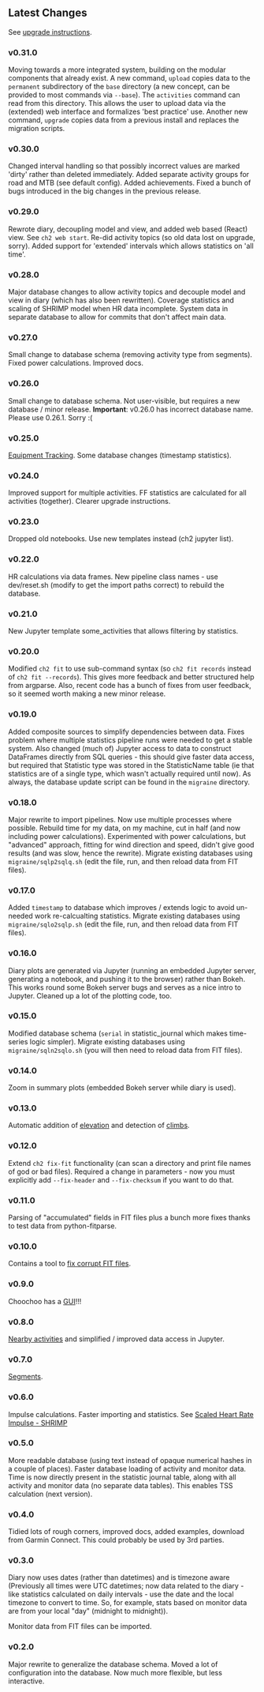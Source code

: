 
## Latest Changes

See [upgrade
instructions](https://andrewcooke.github.io/choochoo/version-upgrades).

### v0.31.0

Moving towards a more integrated system, building on the modular
components that already exist.  A new command, `upload` copies data to
the `permanent` subdirectory of the `base` directory (a new concept,
can be provided to most commands via `--base`).  The `activities`
command can read from this directory.  This allows the user to upload
data via the (extended) web interface and formalizes 'best practice'
use.  Another new command, `upgrade` copies data from a previous
install and replaces the migration scripts.

### v0.30.0

Changed interval handling so that possibly incorrect values are marked
'dirty' rather than deleted immediately.  Added separate activity
groups for road and MTB (see default config).  Added achievements.
Fixed a bunch of bugs introduced in the big changes in the previous
release.

### v0.29.0

Rewrote diary, decoupling model and view, and added web based (React)
view.  See `ch2 web start`.  Re-did activity topics (so old data lost
on upgrade, sorry).  Added support for 'extended' intervals which
allows statistics on 'all time'.

### v0.28.0

Major database changes to allow activity topics and decouple model
and view in diary (which has also been rewritten).  Coverage statistics
and scaling of SHRIMP model when HR data incomplete.  System data in
separate database to allow for commits that don't affect main data.

### v0.27.0

Small change to database schema (removing activity type from
segments).  Fixed power calculations.  Improved docs.

### v0.26.0

Small change to database schema.  Not user-visible, but requires a new
database / minor release.  **Important**: v0.26.0 has incorrect
database name.  Please use 0.26.1.  Sorry :(

### v0.25.0

[Equipment Tracking](https://andrewcooke.github.io/choochoo/kit).
Some database changes (timestamp statistics).

### v0.24.0

Improved support for multiple activities.  FF statistics are
calculated for all activities (together).  Clearer upgrade
instructions.

### v0.23.0

Dropped old notebooks.  Use new templates instead (ch2 jupyter list).

### v0.22.0

HR calculations via data frames.  New pipeline class names - use
dev/reset.sh (modify to get the import paths correct) to rebuild the
database.

### v0.21.0

New Jupyter template some_activities that allows filtering by
statistics.

### v0.20.0

Modified `ch2 fit` to use sub-command syntax (so `ch2 fit records`
instead of `ch2 fit --records`).  This gives more feedback and better
structured help from argparse.  Also, recent code has a bunch of fixes
from user feedback, so it seemed worth making a new minor release.

### v0.19.0

Added composite sources to simplify dependencies between data.  Fixes
problem where multiple statistics pipeline runs were needed to get a
stable system.  Also changed (much of) Jupyter access to data to
construct DataFrames directly from SQL queries - this should give
faster data access, but required that Statistic type was stored in the
StatisticName table (ie that statistics are of a single type, which
wasn't actually required until now).  As always, the database update
script can be found in the `migraine` directory.

### v0.18.0

Major rewrite to import pipelines.  Now use multiple processes where
possible.  Rebuild time for my data, on my machine, cut in half (and
now including power calculations).  Experimented with power
calculations, but "advanced" approach, fitting for wind direction and
speed, didn't give good results (and was slow, hence the rewrite).
Migrate existing databases using `migraine/sqlp2sqlq.sh` (edit the
file, run, and then reload data from FIT files).

### v0.17.0

Added `timestamp` to database which improves / extends logic to avoid
un-needed work re-calcualting statistics.  Migrate existing databases
using `migraine/sqlo2sqlp.sh` (edit the file, run, and then reload
data from FIT files).

### v0.16.0

Diary plots are generated via Jupyter (running an embedded Jupyter
server, generating a notebook, and pushing it to the browser) rather
than Bokeh.  This works round some Bokeh server bugs and serves as a
nice intro to Jupyter.  Cleaned up a lot of the plotting code, too.

### v0.15.0

Modified database schema (`serial` in statistic_journal which makes
time-series logic simpler).  Migrate existing databases using
`migraine/sqln2sqlo.sh` (you will then need to reload data from FIT
files).

### v0.14.0

Zoom in summary plots (embedded Bokeh server while diary is used).

### v0.13.0

Automatic addition of
[elevation](https://andrewcooke.github.io/choochoo/elevation) and
detection of [climbs](https://andrewcooke.github.io/choochoo/docs).

### v0.12.0

Extend `ch2 fix-fit` functionality (can scan a directory and print
file names of god or bad files).  Required a change in parameters -
now you must explicitly add `--fix-header` and `--fix-checksum` if you
want to do that.

### v0.11.0

Parsing of "accumulated" fields in FIT files plus a bunch more fixes
thanks to test data from python-fitparse.

### v0.10.0

Contains a tool to [fix corrupt FIT
files](https://andrewcooke.github.io/choochoo/fix-fit).

### v0.9.0

Choochoo has a [GUI](https://andrewcooke.github.io/choochoo/summary)!!!

### v0.8.0

[Nearby activities](https://andrewcooke.github.io/choochoo/nearby) and
simplified / improved data access in Jupyter.

### v0.7.0

[Segments](https://andrewcooke.github.io/choochoo/segments).

### v0.6.0

Impulse calculations.  Faster importing and statistics.  See [Scaled
Heart Rate Impulse -
SHRIMP](https://andrewcooke.github.io/choochoo/impulse)

### v0.5.0

More readable database (using text instead of opaque numerical hashes
in a couple of places).  Faster database loading of activity and
monitor data.  Time is now directly present in the statistic journal
table, along with all activity and monitor data (no separate data
tables).  This enables TSS calculation (next version).

### v0.4.0

Tidied lots of rough corners, improved docs, added examples, download
from Garmin Connect.  This could probably be used by 3rd parties.

### v0.3.0

Diary now uses dates (rather than datetimes) and is timezone aware
(Previously all times were UTC datetimes; now data related to the
diary - like statistics calculated on daily intervals - use the date
and the local timezone to convert to time.  So, for example, stats
based on monitor data are from your local "day" (midnight to
midnight)).

Monitor data from FIT files can be imported.

### v0.2.0

Major rewrite to generalize the database schema.  Moved a lot of
configuration into the database.  Now much more flexible, but less
interactive.
